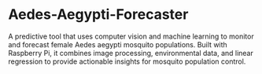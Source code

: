 # Aedes-Aegypti-Forecaster
A predictive tool that uses computer vision and machine learning to monitor and forecast female Aedes aegypti mosquito populations. Built with Raspberry Pi, it combines image processing, environmental data, and linear regression to provide actionable insights for mosquito population control.
